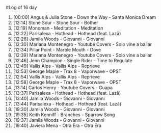 #Log of 16 day

1. [00:00] Angus & Julia Stone - Down the Way - Santa Monica Dream
1. [12:14] Stone Sour - Stone Sour - Bother
1. [12:19] Monoman - Meditation - Meditation
1. [12:22] Parisalexa - Hothead - Hothead (feat. Lazā)
1. [12:26] Jamila Woods - Giovanni - Giovanni
1. [12:30] Mariana Montenegro - Youtube Covers - Solo vine a bailar
1. [12:34] Pillar Point - Marble Mouth - Dove
1. [12:39] Mariana Montenegro - Youtube Covers - Solo vine a bailar
1. [12:46] Jenn Champion - Single Rider - Time to Regulate
1. [12:49] Vallis Alps - Vallis Alps - Reprieve
1. [12:53] George Maple - Trax 8 - Vaporwave - OPST
1. [12:54] Vallis Alps - Vallis Alps - Reprieve
1. [12:58] George Maple - Trax 8 - Vaporwave - OPST
1. [13:14] Carlos Henry - Youtube Covers - Guapa
1. [13:37] Parisalexa - Hothead - Hothead (feat. Lazā)
1. [13:40] Jamila Woods - Giovanni - Giovanni
1. [13:44] Parisalexa - Hothead - Hothead (feat. Lazā)
1. [19:30] Jamila Woods - Giovanni - Giovanni
1. [19:35] Keith Kenniff - Branches - Sparrow Song
1. [19:37] Jamila Woods - Giovanni - Giovanni
1. [19:40] Javiera Mena - Otra Era - Otra Era
